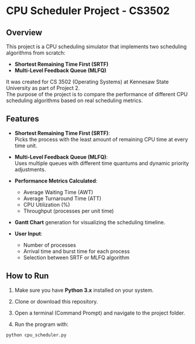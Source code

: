 # CPU Scheduler Project - CS3502

## Overview
This project is a CPU scheduling simulator that implements two scheduling algorithms from scratch:
- **Shortest Remaining Time First (SRTF)**
- **Multi-Level Feedback Queue (MLFQ)**

It was created for CS 3502 (Operating Systems) at Kennesaw State University as part of Project 2.  
The purpose of the project is to compare the performance of different CPU scheduling algorithms based on real scheduling metrics.

## Features
- **Shortest Remaining Time First (SRTF)**:  
  Picks the process with the least amount of remaining CPU time at every time unit.

- **Multi-Level Feedback Queue (MLFQ)**:  
  Uses multiple queues with different time quantums and dynamic priority adjustments.

- **Performance Metrics Calculated**:
  - Average Waiting Time (AWT)
  - Average Turnaround Time (ATT)
  - CPU Utilization (%)
  - Throughput (processes per unit time)

- **Gantt Chart** generation for visualizing the scheduling timeline.

- **User Input**:
  - Number of processes
  - Arrival time and burst time for each process
  - Selection between SRTF or MLFQ algorithm

## How to Run

1. Make sure you have **Python 3.x** installed on your system.

2. Clone or download this repository.

3. Open a terminal (Command Prompt) and navigate to the project folder.

4. Run the program with:

```bash
python cpu_scheduler.py
